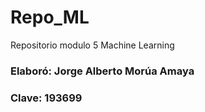 # Repo_ML
Repositorio modulo 5 Machine Learning

### Elaboró: Jorge Alberto Morúa Amaya
### Clave: 193699
